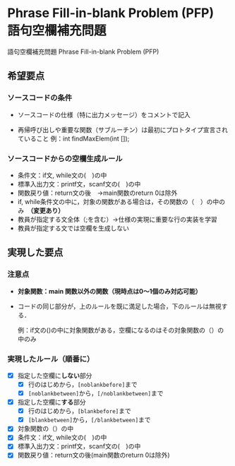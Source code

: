 # Phrase Fill-in-blank Problem (PFP)　語句空欄補充問題

語句空欄補充問題 Phrase Fill-in-blank Problem (PFP)

## 希望要点
### ソースコードの条件

- ソースコードの仕様（特に出力メッセージ）をコメントで記入

- 再帰呼び出しや重要な関数（サブルーチン）は最初にプロトタイプ宣言されていること
例：int findMaxElem(int []);

### ソースコードからの空欄生成ルール

- 条件文：if文, while文の(　)の中
- 標準入出力文：printf文，scanf文の(　)の中
- 関数戻り値：return文の後　→main関数のreturn 0は除外
- if, while条件文の中に，対象の関数がある場合は，その関数の（　）の中のみ　**（変更あり）**
- 教員が指定する文全体（;を含む）→仕様の実現に重要な行の実装を学習
- 教員が指定する文では空欄を生成しない

## 実現した要点

### **注意点**

- **対象関数：main 関数以外の関数（現時点は0～1個のみ対応可能）**

- コードの同じ部分が，上のルールを既に満足した場合，下のルールは無視する．

  例：if文の()の中に対象関数がある，空欄になるのはその対象関数の（）の中のみ

### 実現したルール（順番に）

- [x] 指定した空欄に**しない**部分
  - [x] 行のはじめから，`[noblankbefore]`まで
  - [x] `[noblankbetween]`から，`[/noblankbetween]`まで
- [x] 指定した空欄に**する**部分
  - [x] 行のはじめから，`[blankbefore]`まで
  - [x] `[blankbetween]`から，`[/blankbetween]`まで
- [x] 対象関数の（）の中
- [x] 条件文：if文, while文の(　)の中
- [x] 標準入出力文：printf文，scanf文の(　)の中
- [x] 関数戻り値：return文の後(main関数のreturn 0は除外)